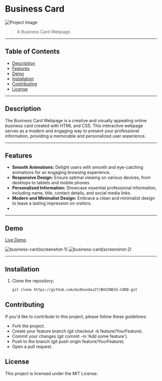 # Business Card

![Project Image](https://github.com/midhundas27/BUSINESS-CARD/assets/114917096/bdf22b51-a077-410b-82b7-d41e0154c2ec)

> A Business Card Webpage.

---

## Table of Contents

- [Description](#description)
- [Features](#features)
- [Demo](#demo)
- [Installation](#installation)
- [Contributing](#contributing)
- [License](#license)

---

## Description

The Business Card Webpage is a creative and visually appealing online business card created with HTML and CSS. This interactive webpage serves as a modern and engaging way to present your professional information, providing a memorable and personalized user experience.

---

## Features

- **Smooth Animations:** Delight users with smooth and eye-catching animations for an engaging browsing experience.
- **Responsive Design:** Ensure optimal viewing on various devices, from desktops to tablets and mobile phones.
- **Personalized Information:** Showcase essential professional information, including name, title, contact details, and social media links.
- **Modern and Minimalist Design:** Embrace a clean and minimalist design to leave a lasting impression on visitors.
- 
---

## Demo


[Live Demo](https://midhundas27.github.io/BUSINESS-CARD)

![business-card(screenshot-1)](https://github.com/midhundas27/BUSINESS-CARD/assets/114917096/33daeba7-b4c7-436c-b07f-efc97217b9d4)
![business-card(screenshot-2)](https://github.com/midhundas27/BUSINESS-CARD/assets/114917096/92760aaf-e28b-4e9e-b503-fb57194c12b3)

---

## Installation

1. Clone the repository:
   ```bash
   git clone https://github.com/midhundas27/BUSINESS-CARD.git

## Contributing

If you'd like to contribute to this project, please follow these guidelines:

- Fork the project.
- Create your feature branch (git checkout -b feature/YourFeature).
- Commit your changes (git commit -m 'Add some feature').
- Push to the branch (git push origin feature/YourFeature).
- Open a pull request.

## License
This project is licensed under the MIT License.
